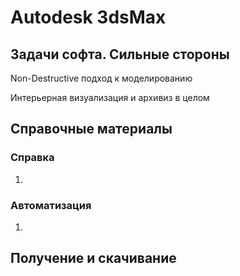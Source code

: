 # Autodesk 3dsMax

## Задачи софта. Сильные стороны

Non-Destructive подход к моделированию

Интерьерная визуализация и архивиз в целом

## Справочные материалы

### Справка

1.

### Автоматизация

1.

## Получение и скачивание

###
